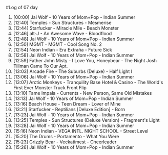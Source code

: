 #Log of 07 day

1. [00:00] Jai Wolf - 10 Years of Mom+Pop - Indian Summer
1. [12:40] Temples - Sun Structures - Mesmerise
1. [12:44] Starfucker - Miracle Mile - Beach Monster
1. [12:46] alt-J - An Awesome Wave - Bloodflood
1. [12:48] Jai Wolf - 10 Years of Mom+Pop - Indian Summer
1. [12:50] MGMT - MGMT - Cool Song No. 2
1. [12:54] Neon Indian - Era Extraña - Future Sick
1. [12:58] Jai Wolf - 10 Years of Mom+Pop - Indian Summer
1. [12:59] Father John Misty - I Love You, Honeybear - The Night Josh Tillman Came To Our Apt.
1. [13:03] Arcade Fire - The Suburbs (Deluxe) - Half Light I
1. [13:06] Jai Wolf - 10 Years of Mom+Pop - Indian Summer
1. [13:07] Arctic Monkeys - Tranquility Base Hotel & Casino - The World's First Ever Monster Truck Front Flip
1. [13:10] Tame Impala - Currents - New Person, Same Old Mistakes
1. [13:13] Jai Wolf - 10 Years of Mom+Pop - Indian Summer
1. [13:16] Beach House - Teen Dream - Lover of Mine
1. [13:21] Starfucker - Reptilians [Deluxe Edition] - Born
1. [13:23] Jai Wolf - 10 Years of Mom+Pop - Indian Summer
1. [13:25] Temples - Sun Structures (Deluxe Version) - Fragment's Light
1. [13:28] Jai Wolf - 10 Years of Mom+Pop - Indian Summer
1. [15:16] Neon Indian - VEGA INTL. NIGHT SCHOOL - Street Level
1. [15:20] The Drums - Portamento - What You Were
1. [15:23] Grizzly Bear - Veckatimest - Cheerleader
1. [15:26] Jai Wolf - 10 Years of Mom+Pop - Indian Summer

